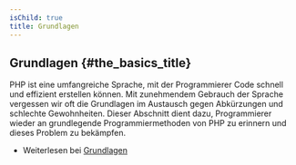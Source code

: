 ```yaml
---
isChild: true
title: Grundlagen
---
```


## Grundlagen {#the_basics_title}

PHP ist eine umfangreiche Sprache, mit der Programmierer Code schnell und effizient erstellen können. Mit zunehmendem Gebrauch der Sprache vergessen wir oft die Grundlagen im Austausch gegen Abkürzungen und schlechte Gewohnheiten. Dieser Abschnitt dient dazu, Programmierer wieder an grundlegende Programmiermethoden von PHP zu erinnern und dieses Problem zu bekämpfen.

* Weiterlesen bei [Grundlagen](./pages/The-Basics.html)
